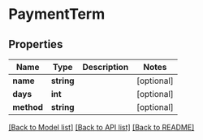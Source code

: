 # PaymentTerm

## Properties

 Name       | Type       | Description | Notes      
------------|------------|-------------|------------
 **name**   | **string** |             | [optional] 
 **days**   | **int**    |             | [optional] 
 **method** | **string** |             | [optional] 

[[Back to Model list]](../../README.md#documentation-for-models) [[Back to API list]](../../README.md#documentation-for-api-endpoints) [[Back to README]](../../README.md)


